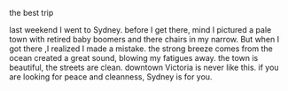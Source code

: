 the best trip 

last weekend I went to Sydney. before I get there, mind I pictured a pale town with retired baby boomers and there chairs in my narrow. But when I got there ,I realized I made a mistake. the strong breeze comes from the ocean created a great sound, blowing my fatigues away. the town is beautiful, the streets are clean. downtown Victoria is never like this. if you are looking for peace and cleanness, Sydney  is for you.